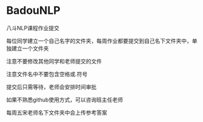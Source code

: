 # BadouNLP

八斗NLP课程作业提交

每位同学建立一个自己名字的文件夹，每周作业都要提交到自己名下文件夹中，单独建立一个文件夹

注意不要修改其他同学和老师提交的文件

注意文件名中不要包含空格或.符号

提交后只需等待，老师会安排时间审批

如果不熟悉github使用方式，可以咨询班主任老师

每周五宋老师名下文件夹中会上传参考答案



